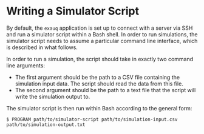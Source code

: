 # Writing a Simulator Script

By default, the `exauq` application is set up to connect with a server via SSH and run
a simulator script within a Bash shell. In order to run simulations, the simulator script
needs to assume a particular command line interface, which is described in what follows.

In order to run a simulation, the script should take in exactly two command line
arguments:

* The first argument should be the path to a CSV file containing the simulation input
  data. The script should read the data from this file.
* The second argument should be the path to a text file that the script will write the
  simulation output to.

The simulator script is then run within Bash according to the general form:

``` console
$ PROGRAM path/to/simulator-script path/to/simulation-input.csv path/to/simulation-output.txt
```
